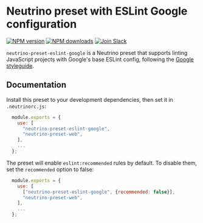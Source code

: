 # Neutrino preset with ESLint Google configuration
[![NPM version][npm-image]][npm-url] [![NPM downloads][npm-downloads]][npm-url] [![Join Slack][slack-image]][slack-url]

`neutrino-preset-eslint-google` is a Neutrino preset that supports linting
JavaScript projects with Google's base ESLint config, following the 
[Google styleguide](https://google.github.io/styleguide/jsguide.html).

## Documentation

Install this preset to your development dependencies, then set it in
`.neutrinorc.js`:

```javascript
  module.exports = {
    use: [
      "neutrino-preset-eslint-google",
      "neutrino-preset-web",
    ],
    ...
  };
```

The preset will enable `eslint:recommended` rules by default. To disable them,
set the `recommended` option to false:

```javascript
  module.exports = {
    use: [
      ["neutrino-preset-eslint-google", {recommended: false}],
      "neutrino-preset-web",
    ],
    ...
  };
```


[npm-image]: https://img.shields.io/npm/v/neutrino-preset-eslint-google.svg
[npm-downloads]: https://img.shields.io/npm/dt/neutrino-preset-eslint-google.svg
[npm-url]: https://npmjs.org/package/neutrino-preset-eslint-google
[slack-image]: https://neutrino-slack.herokuapp.com/badge.svg
[slack-url]: https://neutrino-slack.herokuapp.com/
